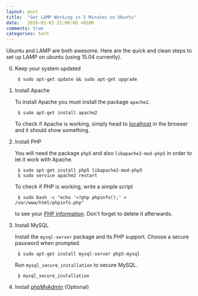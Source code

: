 ```yaml
---
layout: post
title:  "Get LAMP Working in 5 Minutes on Ubuntu"
date:   2016-02-03 22:00:00 +0100
comments: true
categories: tech
---
```


Ubuntu and LAMP are both awesome. Here are the quick and clean steps to set up LAMP on ubuntu (using 15.04 currently).

0. Keep your system updated

        $ sudo apt-get update && sudo apt-get upgrade

1. Install Apache
    
   To install Apache you must install the package `apache2`.

        $ sudo apt-get install apache2

   To check if Apache is working, simply head to [localhost](http://localhost/) in the browser and it should show something.

2. Install PHP

   You will need the package `php5` and also `libapache2-mod-php5` in order to let it work with Apache.

        $ sudo apt-get install php5 libapache2-mod-php5
        $ sudo service apache2 restart

   To check if PHP is working, write a simple script
    
        $ sudo bash -c "echo '<?php phpinfo();' > /var/www/html/phpinfo.php"

   to see your [PHP information](http://localhost/phpinfo.php). Don't forget to delete it afterwards.

3. Install MySQL

   Install the `mysql-server` package and its PHP support. Choose a secure password when prompted.

        $ sudo apt-get install mysql-server php5-mysql
    
   Run `mysql_secure_installation` to secure MySQL.
        
        $ mysql_secure_installation

4. Install [phpMyAdmin](https://www.phpmyadmin.net/downloads/) (Optional)

